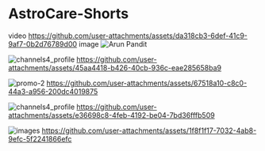 # AstroCare-Shorts
video
https://github.com/user-attachments/assets/da318cb3-6def-41c9-9af7-0b2d76789d00
image
![Arun Pandit](https://github.com/user-attachments/assets/7989b1e9-c8f7-4f2f-8e1e-4f541ca7eb4d)

![channels4_profile](https://github.com/user-attachments/assets/65f64bc9-701b-44e4-8eef-fdfad20ff395)
https://github.com/user-attachments/assets/45aa4418-b426-40cb-936c-eae285658ba9


![promo-2](https://github.com/user-attachments/assets/cfc3b99b-a75c-4b93-b28e-06d1fd3bd32a)
https://github.com/user-attachments/assets/67518a10-c8c0-44a3-a956-200dc4019875

![channels4_profile](https://github.com/user-attachments/assets/df73ec27-665c-4c8b-8252-80b34ed5a251)
https://github.com/user-attachments/assets/e36698c8-4feb-4192-be04-7bd36fffb509


![images](https://github.com/user-attachments/assets/5f6223a3-568c-4925-b186-addc52d76168)
https://github.com/user-attachments/assets/1f8f1f17-7032-4ab8-9efc-5f2241866efc



